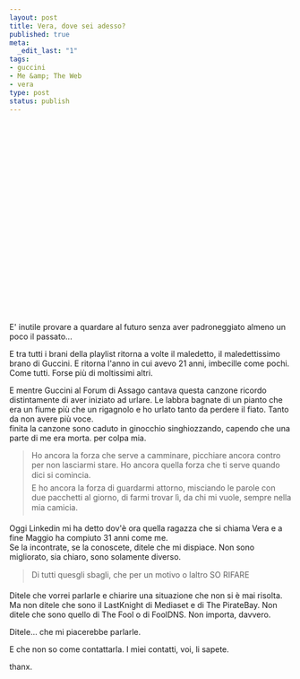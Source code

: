 ```yaml
--- 
layout: post
title: Vera, dove sei adesso?
published: true
meta: 
  _edit_last: "1"
tags: 
- guccini
- Me &amp; The Web
- vera
type: post
status: publish
---
```

<object width="425" height="344"><param name="movie" value="http://www.youtube.com/v/FDoChH5IF_E&hl=en&fs=1&"></param><param name="allowFullScreen" value="true"></param><param name="allowscriptaccess" value="always"></param><embed src="http://www.youtube.com/v/FDoChH5IF_E&hl=en&fs=1&" type="application/x-shockwave-flash" allowscriptaccess="always" allowfullscreen="true" width="425" height="344"></embed></object>

E' inutile provare a quardare al futuro senza aver padroneggiato almeno un poco il passato...  
   
E tra tutti i brani della playlist ritorna a volte il maledetto, il maledettissimo brano di Guccini. E ritorna l'anno in cui avevo 21 anni, imbecille come pochi. Come tutti. Forse più di moltissimi altri.  
  
E mentre Guccini al Forum di Assago cantava questa canzone ricordo distintamente di aver iniziato ad urlare. Le labbra bagnate di un pianto che era un fiume più che un rigagnolo e ho urlato tanto da perdere il fiato. Tanto da non avere più voce.  
 finita la canzone sono caduto in ginocchio singhiozzando, capendo che una parte di me era morta. per colpa mia.  
  
> Ho ancora la forza che serve a camminare, picchiare ancora contro per non lasciarmi stare. Ho ancora quella forza che ti serve quando dici si comincia.  
> E ho ancora la forza di guardarmi attorno, misciando le parole con due pacchetti al giorno, di farmi trovar lì, da chi mi vuole, sempre nella mia camicia.  
  
Oggi Linkedin mi ha detto dov'è ora quella ragazza che si chiama Vera e a fine Maggio ha compiuto 31 anni come me.  
Se la incontrate, se la conoscete, ditele che mi dispiace. Non sono migliorato, sia chiaro, sono solamente diverso.  
  
> Di tutti quesgli sbagli, che per un motivo o laltro SO RIFARE  
  
Ditele che vorrei parlarle e chiarire una situazione che non si è mai risolta. Ma non ditele che sono il LastKnight di Mediaset e di The PirateBay. Non ditele che sono quello di The Fool o di FoolDNS. Non importa, davvero.  
  
Ditele... che mi piacerebbe parlarle.  
  
E che non so come contattarla.  I miei contatti, voi, li sapete.
  
thanx. 
